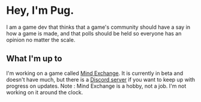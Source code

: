 # Hey, I'm Pug.

 I am a game dev that thinks that a game's community should have a say in how a game is made, and that polls should be held so everyone has an opinion no matter the scale.

## What I'm up to

I'm working on a game called [Mind Exchange](https://pug189.github.io/). It is currently in beta and doesn't have much, but there is a [Discord server](https://discord.com/invite/gAk3Rnu) if you want to keep up with progress on updates. Note : Mind Exchange is a hobby, not a job. I'm not working on it around the clock.
